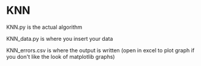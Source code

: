 # KNN

KNN.py is the actual algorithm

KNN_data.py is where you insert your data

KNN_errors.csv is where the output is written (open in excel to plot graph if you don't like the look of matplotlib graphs)

